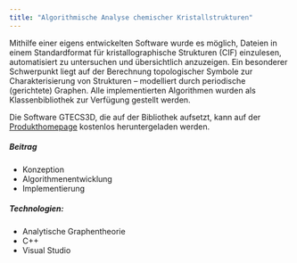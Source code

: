 ```yaml
---
title: "Algorithmische Analyse chemischer Kristallstrukturen"
---
```

Mithilfe einer eigens entwickelten Software wurde es möglich, Dateien in einem Standardformat für kristallographische Strukturen (CIF) einzulesen, 
automatisiert zu untersuchen und übersichtlich anzuzeigen. Ein besonderer Schwerpunkt liegt auf der Berechnung topologischer Symbole zur Charakterisierung von 
Strukturen – modelliert durch periodische (gerichtete) Graphen. Alle implementierten Algorithmen wurden als Klassenbibliothek zur Verfügung gestellt werden.

Die Software GTECS3D, die auf der Bibliothek aufsetzt, kann auf der [Produkthomepage](http://www.gtecs.rwth-aachen.de/?page=references) kostenlos heruntergeladen werden.

##### Beitrag
- Konzeption
- Algorithmenentwicklung
- Implementierung

##### Technologien:
- Analytische Graphentheorie
- C++
- Visual Studio
